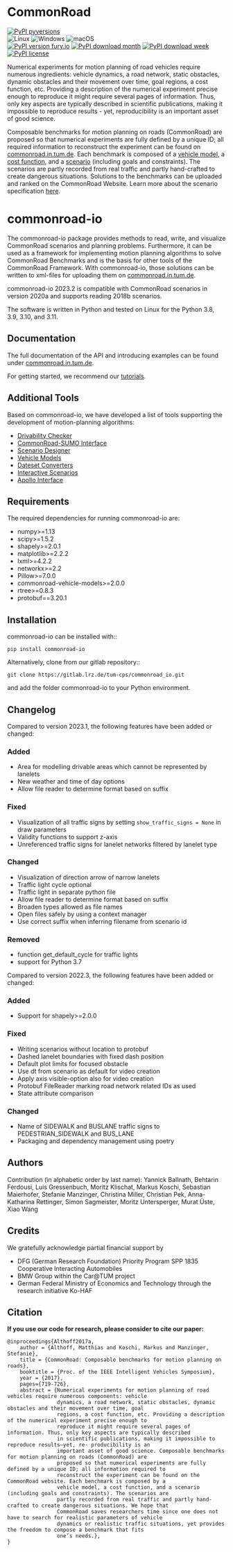 # CommonRoad
[![PyPI pyversions](https://img.shields.io/pypi/pyversions/commonroad-io.svg)](https://pypi.python.org/pypi/commonroad-io/)  
![Linux](https://img.shields.io/badge/Linux-FCC624?style=for-the-badge&logo=linux&logoColor=black)
![Windows](https://img.shields.io/badge/Windows-0078D6?style=for-the-badge&logo=windows&logoColor=white)
![macOS](https://img.shields.io/badge/mac%20os-000000?style=for-the-badge&logo=macos&logoColor=F0F0F0)  
[![PyPI version fury.io](https://badge.fury.io/py/commonroad-io.svg)](https://pypi.python.org/pypi/commonroad-io/)
[![PyPI download month](https://img.shields.io/pypi/dm/commonroad-io.svg?label=PyPI%20downloads)](https://pypi.python.org/pypi/commonroad-io/) 
[![PyPI download week](https://img.shields.io/pypi/dw/commonroad-io.svg?label=PyPI%20downloads)](https://pypi.python.org/pypi/commonroad-io/)   
[![PyPI license](https://img.shields.io/pypi/l/commonroad-io.svg)](https://pypi.python.org/pypi/commonroad-io/)


Numerical experiments for motion planning of road vehicles require numerous ingredients: vehicle dynamics, 
a road network, static obstacles, dynamic obstacles and their movement over time, goal regions, a cost function, etc. 
Providing a description of the numerical experiment precise enough to reproduce it might require several pages of 
information. 
Thus, only key aspects are typically described in scientific publications, making it impossible to reproduce 
results - yet, reproducibility is an important asset of good science.

Composable benchmarks for motion planning on roads (CommonRoad) are proposed so that numerical experiments are fully 
defined by a unique ID; all required information to reconstruct the experiment can be found on [commonroad.in.tum.de](https://commonroad.in.tum.de/).
Each benchmark is composed of a [vehicle model](https://gitlab.lrz.de/tum-cps/commonroad-vehicle-models/blob/master/vehicleModels_commonRoad.pdf), 
a [cost function](https://gitlab.lrz.de/tum-cps/commonroad-cost-functions/blob/master/costFunctions_commonRoad.pdf), 
and a [scenario](https://commonroad.in.tum.de/scenarios/) (including goals and constraints). 
The scenarios are partly recorded from real traffic and partly hand-crafted to create dangerous situations. 
Solutions to the benchmarks can be uploaded and ranked on the CommonRoad Website.
Learn more about the scenario specification [here](https://gitlab.lrz.de/tum-cps/commonroad-scenarios/blob/master/documentation/XML_commonRoad_2020a.pdf).

# commonroad-io

The commonroad-io package provides methods to read, write, and visualize CommonRoad scenarios and planning problems. Furthermore, it can be used as a framework for implementing motion planning algorithms to solve CommonRoad Benchmarks and is the basis for other tools of the CommonRoad Framework.
With commonroad-io, those solutions can be written to xml-files for uploading them on [commonroad.in.tum.de](https://commonroad.in.tum.de/).

commonroad-io 2023.2 is compatible with CommonRoad scenarios in version 2020a and supports reading 2018b scenarios.

The software is written in Python and tested on Linux for the Python 3.8, 3.9, 3.10, and 3.11.


## Documentation

The full documentation of the API and introducing examples can be found under [commonroad.in.tum.de](https://commonroad-io.readthedocs.io/en/latest/).

For getting started, we recommend our [tutorials](https://commonroad.in.tum.de/commonroad-io).

## Additional Tools
Based on commonroad-io, we have developed a list of tools supporting the development of motion-planning algorithms:

* [Drivability Checker](https://commonroad.in.tum.de/tools/drivability-checker)
* [CommonRoad-SUMO Interface](https://commonroad.in.tum.de/tools/sumo-interface)
* [Scenario Designer](https://commonroad.in.tum.de/tools/scenario-designer)
* [Vehicle Models](https://commonroad.in.tum.de/tools/model-cost-functions)
* [Dateset Converters](https://gitlab.lrz.de/tum-cps/dataset-converters)
* [Interactive Scenarios](https://gitlab.lrz.de/tum-cps/commonroad-interactive-scenarios)
* [Apollo Interface](https://gitlab.lrz.de/tum-cps/commonroad-apollo-interface)

## Requirements

The required dependencies for running commonroad-io are:

* numpy>=1.13
* scipy>=1.5.2
* shapely>=2.0.1
* matplotlib>=2.2.2
* lxml>=4.2.2
* networkx>=2.2
* Pillow>=7.0.0
* commonroad-vehicle-models>=2.0.0
* rtree>=0.8.3
* protobuf==3.20.1

## Installation

commonroad-io can be installed with::

	pip install commonroad-io

Alternatively, clone from our gitlab repository::

	git clone https://gitlab.lrz.de/tum-cps/commonroad_io.git

and add the folder commonroad-io to your Python environment.

## Changelog
Compared to version 2023.1, the following features have been added or changed:

### Added
- Area for modelling drivable areas which cannot be represented by lanelets
- New weather and time of day options
- Allow file reader to determine format based on suffix 

### Fixed

- Visualization of all traffic signs by setting `show_traffic_signs = None` in draw parameters
- Validity functions to support z-axis
- Unreferenced traffic signs for lanelet networks filtered by lanelet type

### Changed

- Visualization of direction arrow of narrow lanelets
- Traffic light cycle optional
- Traffic light in separate python file
- Allow file reader to determine format based on suffix 
- Broaden types allowed as file names 
- Open files safely by using a context manager 
- Use correct suffix when inferring filename from scenario id

### Removed

- function get_default_cycle for traffic lights
- support for Python 3.7

Compared to version 2022.3, the following features have been added or changed:

### Added
- Support for shapely>=2.0.0

### Fixed

- Writing scenarios without location to protobuf
- Dashed lanelet boundaries with fixed dash position
- Default plot limits for focused obstacle
- Use dt from scenario as default for video creation
- Apply axis visible-option also for video creation
- Protobuf FileReader marking road network related IDs as used
- State attribute comparison

### Changed

- Name of SIDEWALK and BUSLANE traffic signs to PEDESTRIAN_SIDEWALK and BUS_LANE
- Packaging and dependency management using poetry


## Authors
Contribution (in alphabetic order by last name): Yannick Ballnath, Behtarin Ferdousi, Luis Gressenbuch, Moritz Klischat, 
Markus Koschi, Sebastian Maierhofer, Stefanie Manzinger, Christina Miller, Christian Pek, Anna-Katharina Rettinger, 
Simon Sagmeister, Moritz Untersperger, Murat Üste, Xiao Wang

## Credits
We gratefully acknowledge partial financial support by

* DFG (German Research Foundation) Priority Program SPP 1835 Cooperative Interacting Automobiles
* BMW Group within the Car@TUM project
* German Federal Ministry of Economics and Technology through the research initiative Ko-HAF

## Citation
**If you use our code for research, please consider to cite our paper:**
```
@inproceedings{Althoff2017a,
	author = {Althoff, Matthias and Koschi, Markus and Manzinger, Stefanie},
	title = {CommonRoad: Composable benchmarks for motion planning on roads},
	booktitle = {Proc. of the IEEE Intelligent Vehicles Symposium},
	year = {2017},
	pages={719-726},
	abstract = {Numerical experiments for motion planning of road vehicles require numerous components: vehicle 
	            dynamics, a road network, static obstacles, dynamic obstacles and their movement over time, goal 
	            regions, a cost function, etc. Providing a description of the numerical experiment precise enough to 
	            reproduce it might require several pages of information. Thus, only key aspects are typically described 
	            in scientific publications, making it impossible to reproduce results—yet, re- producibility is an 
	            important asset of good science. Composable benchmarks for motion planning on roads (CommonRoad) are 
	            proposed so that numerical experiments are fully defined by a unique ID; all information required to 
	            reconstruct the experiment can be found on the CommonRoad website. Each benchmark is composed by a 
	            vehicle model, a cost function, and a scenario (including goals and constraints). The scenarios are 
	            partly recorded from real traffic and partly hand-crafted to create dangerous situations. We hope that 
	            CommonRoad saves researchers time since one does not have to search for realistic parameters of vehicle 
	            dynamics or realistic traffic situations, yet provides the freedom to compose a benchmark that fits 
	            one’s needs.},
}
```
